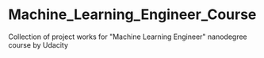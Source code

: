 # Machine_Learning_Engineer_Course
Collection of project works for "Machine Learning Engineer" nanodegree course by Udacity 
